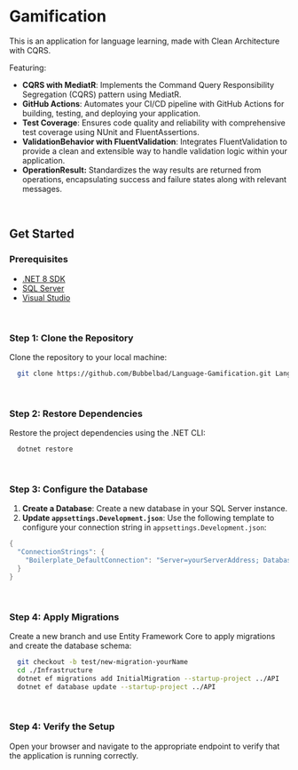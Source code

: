 # Gamification 

This is an application for language learning, made with Clean Architecture with CQRS.

Featuring: 

- **CQRS with MediatR**: Implements the Command Query Responsibility Segregation (CQRS) pattern using MediatR.
- **GitHub Actions**: Automates your CI/CD pipeline with GitHub Actions for building, testing, and deploying your application.
- **Test Coverage**: Ensures code quality and reliability with comprehensive test coverage using NUnit and FluentAssertions.
- **ValidationBehavior with FluentValidation**: Integrates FluentValidation to provide a clean and extensible way to handle validation logic within your application.
- **OperationResult:** Standardizes the way results are returned from operations, encapsulating success and failure states along with relevant messages.

<br>

## Get Started

### Prerequisites
- [.NET 8 SDK](https://dotnet.microsoft.com/download/dotnet/8.0)
- [SQL Server](https://www.microsoft.com/en-us/sql-server/sql-server-downloads) 
- [Visual Studio](https://visualstudio.microsoft.com/)
  
<br>

### Step 1: Clone the Repository
Clone the repository to your local machine:

```bash
  git clone https://github.com/Bubbelbad/Language-Gamification.git Language-Gamification
```

<br>

### Step 2: Restore Dependencies
Restore the project dependencies using the .NET CLI:

```bash
  dotnet restore
```
<br>

### Step 3: Configure the Database
1. **Create a Database**: Create a new database in your SQL Server instance.
2. **Update `appsettings.Development.json`**: Use the following template to configure your connection string in `appsettings.Development.json`:

```csharp
{ 
  "ConnectionStrings": { 
    "Boilerplate_DefaultConnection": "Server=yourServerAddress; Database=yourDatabaseName; Trusted_Connection=true; TrustServerCertificate=true;"
  }
}
```

<br>

### Step 4: Apply Migrations
Create a new branch and use Entity Framework Core to apply migrations and create the database schema:

```bash
  git checkout -b test/new-migration-yourName
  cd ./Infrastructure
  dotnet ef migrations add InitialMigration --startup-project ../API
  dotnet ef database update --startup-project ../API
```
<br>

### Step 4: Verify the Setup
Open your browser and navigate to the appropriate endpoint to verify that the application is running correctly.

